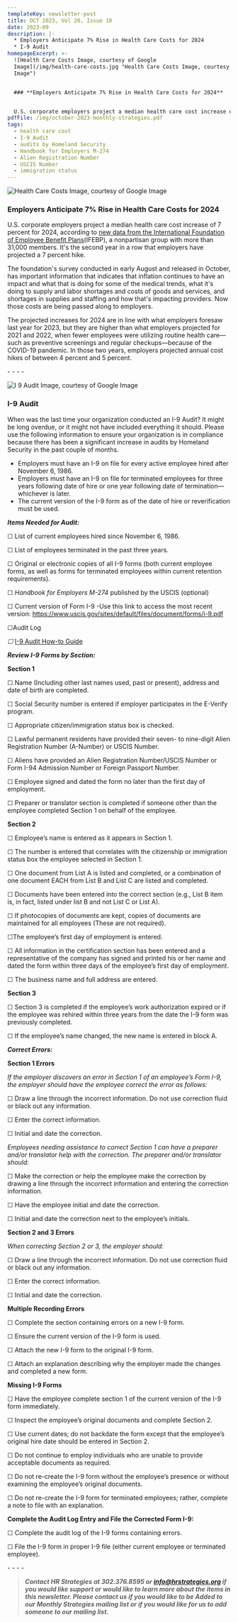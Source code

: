 ```yaml
---
templateKey: newsletter-post
title: OCT 2023, Vol 20, Issue 10
date: 2023-09
description: |-
  * Employers Anticipate 7% Rise in Health Care Costs for 2024
  * I-9 Audit
homepageExcerpt: >-
  ![Health Care Costs Image, courtesy of Google
  Image](/img/health-care-costs.jpg "Health Care Costs Image, courtesy of Google
  Image")


  ### **Employers Anticipate 7% Rise in Health Care Costs for 2024**


  U.S. corporate employers project a median health care cost increase of 7 percent for 2024, according to [new data from the International Foundation of Employee Benefit Plans](https://www.ifebp.org/store/Pages/health-care-costs-report-2024.aspx)(IFEBP), a nonpartisan group with more than 31,000 members. It's the second year in a row that employers have projected a 7 percent hike.
pdfFile: /img/october-2023-monthly-strategies.pdf
tags:
  - health care cost
  - I-9 Audit
  - audits by Homeland Security
  - Handbook for Employers M-274
  - Alien Registration Number
  - USCIS Number
  - immigration status
---
```

![Health Care Costs Image, courtesy of Google Image](/img/health-care-costs.jpg "Health Care Costs Image, courtesy of Google Image")

### **Employers Anticipate 7% Rise in Health Care Costs for 2024**

U.S. corporate employers project a median health care cost increase of 7 percent for 2024, according to [new data from the International Foundation of Employee Benefit Plans](https://www.ifebp.org/store/Pages/health-care-costs-report-2024.aspx)(IFEBP), a nonpartisan group with more than 31,000 members. It's the second year in a row that employers have projected a 7 percent hike.

The foundation's survey conducted in early August and released in October, has important information that indicates that inflation continues to have an impact and what that is doing for some of the medical trends, what it's doing to supply and labor shortages and costs of goods and services, and shortages in supplies and staffing and how that's impacting providers. Now those costs are being passed along to employers.

The projected increases for 2024 are in line with what employers foresaw last year for 2023, but they are higher than what employers projected for 2021 and 2022, when fewer employees were utilizing routine health care—such as preventive screenings and regular checkups—because of the COVID-19 pandemic. In those two years, employers projected annual cost hikes of between 4 percent and 5 percent.

\-﻿ - - -

![I 9 Audit Image, courtesy of Google Image](/img/i-9-audit.jpg "I 9 Audit Image, courtesy of Google Image")

### **I-9 Audit**

When was the last time your organization conducted an I-9 Audit? It might be long overdue, or it might not have included everything it should. Please use the following information to ensure your organization is in compliance because there has been a significant increase in audits by Homeland Security in the past couple of months.

* Employers must have an I-9 on file for every active employee hired after November 6, 1986.
* Employers must have an I-9 on file for terminated employees for three years following date of hire or one year following date of termination—whichever is later.
* The current version of the I-9 form as of the date of hire or reverification must be used.

***Items Needed for Audit:***

☐ List of current employees hired since November 6, 1986.

☐ List of employees terminated in the past three years.

☐ Original or electronic copies of all I-9 forms (both current employee forms, as well as forms for terminated employees within current retention requirements).

☐ *Handbook for Employers M-274* published by the USCIS (optional)

☐ Current version of Form I-9 -Use this link to access the most recent version: <https://www.uscis.gov/sites/default/files/document/forms/i-9.pdf>

☐Audit Log

*☐* [I-9 Audit How-to Guide](https://www.shrm.org/resourcesandtools/tools-and-samples/how-to-guides/pages/conductani-9audit.aspx)

***Review I-9 Forms by Section:***

**Section 1**

☐ Name (Including other last names used, past or present), address and date of birth are completed.

☐ Social Security number is entered if employer participates in the E-Verify program.

☐ Appropriate citizen/immigration status box is checked.

☐ Lawful permanent residents have provided their seven- to nine-digit Alien Registration Number (A-Number) or USCIS Number.

☐ Aliens have provided an Alien Registration Number/USCIS Number or Form I-94 Admission Number or Foreign Passport Number.

☐ Employee signed and dated the form no later than the first day of employment.

☐ Preparer or translator section is completed if someone other than the employee completed Section 1 on behalf of the employee.

**Section 2**

[](<>)☐ Employee’s name is entered as it appears in Section 1.

☐ The number is entered that correlates with the citizenship or immigration status box the employee selected in Section 1.

☐ One document from List A is listed and completed, or a combination of one document EACH from List B and List C are listed and completed.

☐ Documents have been entered into the correct section (e.g., List B item is, in fact, listed under list B and not List C or List A).

☐ If photocopies of documents are kept, copies of documents are maintained for all employees (These are not required).

☐The employee’s first day of employment is entered.

☐ All information in the certification section has been entered and a representative of the company has signed and printed his or her name and dated the form within three days of the employee’s first day of employment.

☐ The business name and full address are entered.

**Section 3**

☐ Section 3 is completed if the employee’s work authorization expired or if the employee was rehired within three years from the date the I-9 form was previously completed.

☐ If the employee’s name changed, the new name is entered in block A.

***Correct Errors:***

**Section 1 Errors**

*If the employer discovers an error in Section 1 of an employee’s Form I-9, the employer should have the employee correct the error as follows:*

☐ Draw a line through the incorrect information. Do not use correction fluid or black out any information.

☐ Enter the correct information.

☐ Initial and date the correction.

*Employees needing assistance to correct Section 1 can have a preparer and/or translator help with the correction. The preparer and/or translator should:*

☐ Make the correction or help the employee make the correction by drawing a line through the incorrect information and entering the correction information.

☐ Have the employee initial and date the correction.

☐ Initial and date the correction next to the employee’s initials.

**Section 2 and 3 Errors**

*When correcting Section 2 or 3, the employer should:*

☐ Draw a line through the incorrect information. Do not use correction fluid or black out any information.

☐ Enter the correct information.

☐ Initial and date the correction.

**Multiple Recording Errors**

☐ Complete the section containing errors on a new I-9 form.

☐ Ensure the current version of the I-9 form is used.

☐ Attach the new I-9 form to the original I-9 form.

☐ Attach an explanation describing why the employer made the changes and completed a new form.

**Missing I-9 Forms**

☐ Have the employee complete section 1 of the current version of the I-9 form immediately.

☐ Inspect the employee’s original documents and complete Section 2.

☐ Use current dates; do not backdate the form except that the employee’s original hire date should be entered in Section 2.

☐ Do not continue to employ individuals who are unable to provide acceptable documents as required.

☐ Do not re-create the I-9 form without the employee’s presence or without examining the employee’s original documents.

☐ Do not re-create the I-9 form for terminated employees; rather, complete a note to file with an explanation.

**Complete the Audit Log Entry and File the Corrected Form I-9:**

☐ Complete the audit log of the I-9 forms containing errors.

☐ File the I-9 form in proper I-9 file (either current employee or terminated employee).

\-﻿ - - -

> ***Contact HR Strategies at 302.376.8595 or info@hrstrategies.org if you would like support or would like to learn more about the items in this newsletter. Please contact us if you would like to be Added to our Monthly Strategies mailing list or if you would like for us to add someone to our mailing list.***